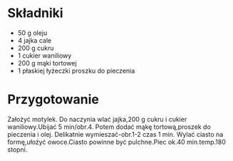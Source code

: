 # Składniki
 - 50 g oleju
 - 4 jajka cale
 - 200 g cukru
 - 1 cukier waniliowy
 - 200 g mąki tortowej
 - 1 płaskiej łyżeczki proszku do pieczenia
# Przygotowanie
Założyć motylek. Do naczynia wlać jajka,200 g cukru i cukier waniliowy.Ubijać 5 min/obr.4. Potem dodać mąkę tortową,proszek do pieczenia i olej. Delikatnie wymieszać-obr.1-2 czas 1 min. Wylać ciasto na formę,ułożyć owoce.Ciasto powinne być pulchne.Piec ok.40 min.temp.180 stopni.